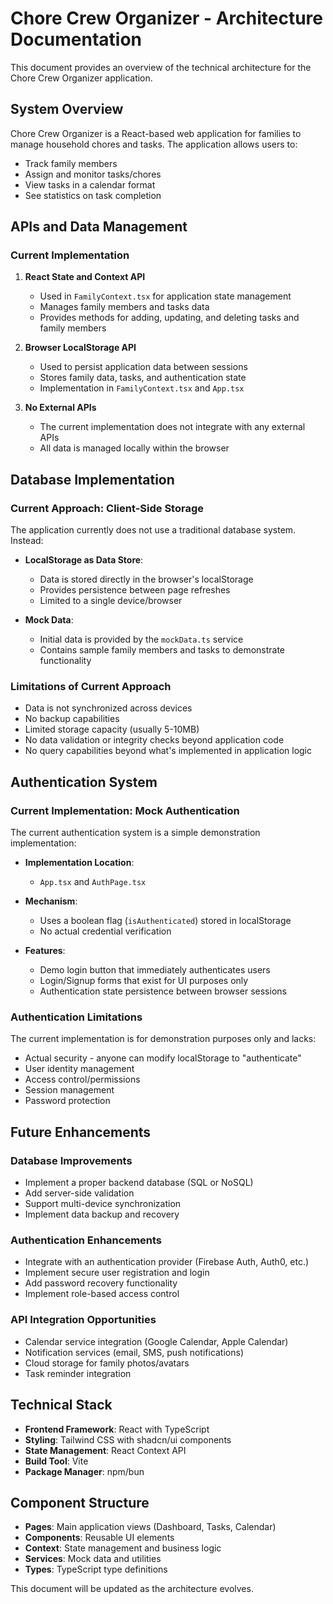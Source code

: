 
# Chore Crew Organizer - Architecture Documentation

This document provides an overview of the technical architecture for the Chore Crew Organizer application.

## System Overview

Chore Crew Organizer is a React-based web application for families to manage household chores and tasks. The application allows users to:

- Track family members
- Assign and monitor tasks/chores
- View tasks in a calendar format
- See statistics on task completion

## APIs and Data Management

### Current Implementation

1. **React State and Context API**
   - Used in `FamilyContext.tsx` for application state management
   - Manages family members and tasks data
   - Provides methods for adding, updating, and deleting tasks and family members

2. **Browser LocalStorage API**
   - Used to persist application data between sessions
   - Stores family data, tasks, and authentication state
   - Implementation in `FamilyContext.tsx` and `App.tsx`

3. **No External APIs**
   - The current implementation does not integrate with any external APIs
   - All data is managed locally within the browser

## Database Implementation

### Current Approach: Client-Side Storage

The application currently does not use a traditional database system. Instead:

- **LocalStorage as Data Store**:
  - Data is stored directly in the browser's localStorage
  - Provides persistence between page refreshes
  - Limited to a single device/browser

- **Mock Data**:
  - Initial data is provided by the `mockData.ts` service
  - Contains sample family members and tasks to demonstrate functionality

### Limitations of Current Approach

- Data is not synchronized across devices
- No backup capabilities
- Limited storage capacity (usually 5-10MB)
- No data validation or integrity checks beyond application code
- No query capabilities beyond what's implemented in application logic

## Authentication System

### Current Implementation: Mock Authentication

The current authentication system is a simple demonstration implementation:

- **Implementation Location**: 
  - `App.tsx` and `AuthPage.tsx`

- **Mechanism**:
  - Uses a boolean flag (`isAuthenticated`) stored in localStorage
  - No actual credential verification

- **Features**:
  - Demo login button that immediately authenticates users
  - Login/Signup forms that exist for UI purposes only
  - Authentication state persistence between browser sessions

### Authentication Limitations

The current implementation is for demonstration purposes only and lacks:
- Actual security - anyone can modify localStorage to "authenticate"
- User identity management
- Access control/permissions
- Session management
- Password protection

## Future Enhancements

### Database Improvements
- Implement a proper backend database (SQL or NoSQL)
- Add server-side validation
- Support multi-device synchronization
- Implement data backup and recovery

### Authentication Enhancements
- Integrate with an authentication provider (Firebase Auth, Auth0, etc.)
- Implement secure user registration and login
- Add password recovery functionality
- Implement role-based access control

### API Integration Opportunities
- Calendar service integration (Google Calendar, Apple Calendar)
- Notification services (email, SMS, push notifications)
- Cloud storage for family photos/avatars
- Task reminder integration

## Technical Stack

- **Frontend Framework**: React with TypeScript
- **Styling**: Tailwind CSS with shadcn/ui components
- **State Management**: React Context API
- **Build Tool**: Vite
- **Package Manager**: npm/bun

## Component Structure

- **Pages**: Main application views (Dashboard, Tasks, Calendar)
- **Components**: Reusable UI elements
- **Context**: State management and business logic
- **Services**: Mock data and utilities
- **Types**: TypeScript type definitions

This document will be updated as the architecture evolves.

